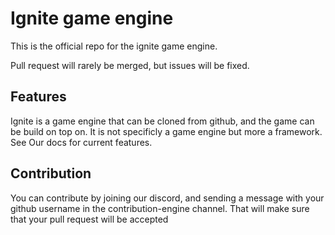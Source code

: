 # Ignite game engine

This is the official repo for the ignite game engine.

Pull request will rarely be merged, but issues will be fixed.

## Features
Ignite is a game engine that can be cloned from github, and the game can be build on top on. It is not specificly a game engine but more a framework.
See Our docs for current features. 
## Contribution

You can contribute by joining our discord, and sending a message with your github username in the contribution-engine channel.
That will make sure that your pull request will be accepted